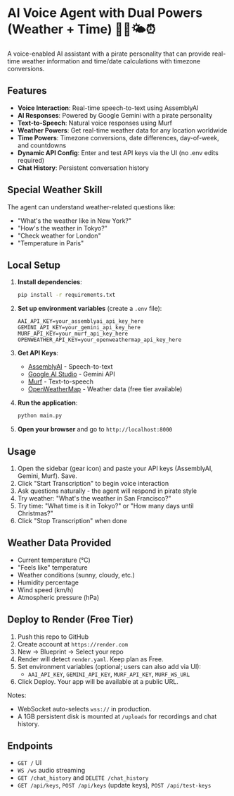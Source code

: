 # AI Voice Agent with Dual Powers (Weather + Time) 🏴‍☠️🌤️⏰

A voice-enabled AI assistant with a pirate personality that can provide real-time weather information and time/date calculations with timezone conversions.

## Features

- **Voice Interaction**: Real-time speech-to-text using AssemblyAI
- **AI Responses**: Powered by Google Gemini with a pirate personality
- **Text-to-Speech**: Natural voice responses using Murf
- **Weather Powers**: Get real-time weather data for any location worldwide
- **Time Powers**: Timezone conversions, date differences, day-of-week, and countdowns
- **Dynamic API Config**: Enter and test API keys via the UI (no .env edits required)
- **Chat History**: Persistent conversation history

## Special Weather Skill

The agent can understand weather-related questions like:
- "What's the weather like in New York?"
- "How's the weather in Tokyo?"
- "Check weather for London"
- "Temperature in Paris"

## Local Setup

1. **Install dependencies**:
   ```bash
   pip install -r requirements.txt
   ```

2. **Set up environment variables** (create a `.env` file):
   ```
   AAI_API_KEY=your_assemblyai_api_key_here
   GEMINI_API_KEY=your_gemini_api_key_here
   MURF_API_KEY=your_murf_api_key_here
   OPENWEATHER_API_KEY=your_openweathermap_api_key_here
   ```

3. **Get API Keys**:
   - [AssemblyAI](https://www.assemblyai.com/) - Speech-to-text
   - [Google AI Studio](https://aistudio.google.com/) - Gemini API
   - [Murf](https://murf.ai/) - Text-to-speech
   - [OpenWeatherMap](https://openweathermap.org/api) - Weather data (free tier available)

4. **Run the application**:
   ```bash
   python main.py
   ```

5. **Open your browser** and go to `http://localhost:8000`

## Usage

1. Open the sidebar (gear icon) and paste your API keys (AssemblyAI, Gemini, Murf). Save.
2. Click "Start Transcription" to begin voice interaction
2. Ask questions naturally - the agent will respond in pirate style
3. Try weather: "What's the weather in San Francisco?"
4. Try time: "What time is it in Tokyo?" or "How many days until Christmas?"
5. Click "Stop Transcription" when done

## Weather Data Provided

- Current temperature (°C)
- "Feels like" temperature
- Weather conditions (sunny, cloudy, etc.)
- Humidity percentage
- Wind speed (km/h)
- Atmospheric pressure (hPa)

## Deploy to Render (Free Tier)

1. Push this repo to GitHub
2. Create account at `https://render.com`
3. New → Blueprint → Select your repo
4. Render will detect `render.yaml`. Keep plan as Free.
5. Set environment variables (optional; users can also add via UI):
   - `AAI_API_KEY`, `GEMINI_API_KEY`, `MURF_API_KEY`, `MURF_WS_URL`
6. Click Deploy. Your app will be available at a public URL.

Notes:
- WebSocket auto-selects `wss://` in production.
- A 1GB persistent disk is mounted at `/uploads` for recordings and chat history.

## Endpoints
- `GET /` UI
- `WS /ws` audio streaming
- `GET /chat_history` and `DELETE /chat_history`
- `GET /api/keys`, `POST /api/keys` (update keys), `POST /api/test-keys`

